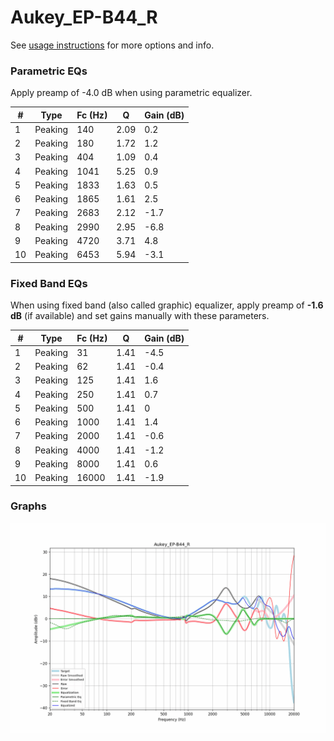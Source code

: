 # Aukey_EP-B44_R
See [usage instructions](https://github.com/jaakkopasanen/AutoEq#usage) for more options and info.

### Parametric EQs
Apply preamp of -4.0 dB when using parametric equalizer.

|   # | Type    |   Fc (Hz) |    Q |   Gain (dB) |
|-----|---------|-----------|------|-------------|
|   1 | Peaking |       140 | 2.09 |         0.2 |
|   2 | Peaking |       180 | 1.72 |         1.2 |
|   3 | Peaking |       404 | 1.09 |         0.4 |
|   4 | Peaking |      1041 | 5.25 |         0.9 |
|   5 | Peaking |      1833 | 1.63 |         0.5 |
|   6 | Peaking |      1865 | 1.61 |         2.5 |
|   7 | Peaking |      2683 | 2.12 |        -1.7 |
|   8 | Peaking |      2990 | 2.95 |        -6.8 |
|   9 | Peaking |      4720 | 3.71 |         4.8 |
|  10 | Peaking |      6453 | 5.94 |        -3.1 |

### Fixed Band EQs
When using fixed band (also called graphic) equalizer, apply preamp of **-1.6 dB** (if available) and set gains manually with these parameters.

|   # | Type    |   Fc (Hz) |    Q |   Gain (dB) |
|-----|---------|-----------|------|-------------|
|   1 | Peaking |        31 | 1.41 |        -4.5 |
|   2 | Peaking |        62 | 1.41 |        -0.4 |
|   3 | Peaking |       125 | 1.41 |         1.6 |
|   4 | Peaking |       250 | 1.41 |         0.7 |
|   5 | Peaking |       500 | 1.41 |         0   |
|   6 | Peaking |      1000 | 1.41 |         1.4 |
|   7 | Peaking |      2000 | 1.41 |        -0.6 |
|   8 | Peaking |      4000 | 1.41 |        -1.2 |
|   9 | Peaking |      8000 | 1.41 |         0.6 |
|  10 | Peaking |     16000 | 1.41 |        -1.9 |

### Graphs
![](./Aukey_EP-B44_R.png)
